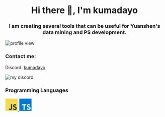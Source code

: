 <h1 align="center">Hi there 👋, I'm kumadayo</h1>
<h3 align="center">I am creating several tools that can be useful for Yuanshen's data mining and PS development.</h3>
<img src="https://komarev.com/ghpvc/?username=kuma-dayo" alt="profile view"/>
<h3 align="left">Contact me:</h3>
<p align="left">Discord: <a href="https://discord.com/users/875855195135934494" target="_blank" rel="noreferrer">kumadayo</a> </p>
<img src="https://lanyard.cnrad.dev/api/875855195135934494" alt="my discord"/>
<h3 align="left">Programming Languages</h3>
<p align="left"> <a href="https://developer.mozilla.org/en-US/docs/Web/JavaScript" target="_blank" rel="noreferrer"> <img src="https://raw.githubusercontent.com/devicons/devicon/master/icons/javascript/javascript-original.svg" alt="javascript" width="40" height="40"/> </a> 
<a href="https://www.typescriptlang.org/" target="_blank" rel="noreferrer"> <img src="https://raw.githubusercontent.com/devicons/devicon/master/icons/typescript/typescript-original.svg" alt="typescript" width="40" height="40"/> </a> </p>

